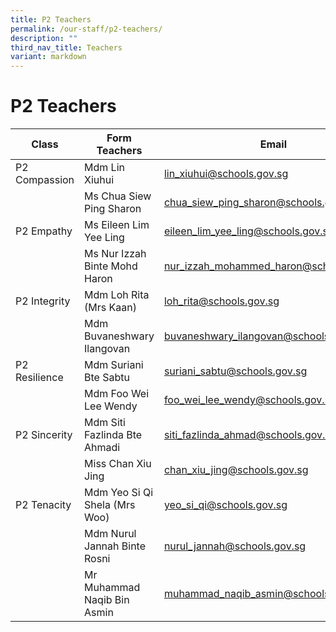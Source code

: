 ```yaml
---
title: P2 Teachers
permalink: /our-staff/p2-teachers/
description: ""
third_nav_title: Teachers
variant: markdown
---
```

<h1><b>P2 Teachers</b></h1>



| Class | Form Teachers | Email |
| -------- | -------- | -------- |
| P2 Compassion    | Mdm Lin Xiuhui  | [lin_xiuhui@schools.gov.sg](mailto:lin_xiuhui@schools.gov.sg)    |
| |Ms Chua Siew Ping Sharon|[chua_siew_ping_sharon@schools.gov.sg](mailto:chua_siew_ping_sharon@schools.gov.sg)|
|P2 Empathy|Ms Eileen Lim Yee Ling|[eileen_lim_yee_ling@schools.gov.sg](mailto:eileen_lim_yee_ling@schools.gov.sg)|
| |Ms Nur Izzah Binte Mohd Haron|[nur_izzah_mohammed_haron@schools.gov.sg](mailto:nur_izzah_mohammed_haron@schools.gov.sg)|
|P2 Integrity|Mdm Loh Rita (Mrs Kaan)|[loh_rita@schools.gov.sg](mailto:loh_rita@schools.gov.sg)|
| |Mdm Buvaneshwary Ilangovan|[buvaneshwary_ilangovan@schools.gov.sg](mailto:buvaneshwary_ilangovan@schools.gov.sg)|
|P2 Resilience|Mdm Suriani Bte Sabtu|[suriani_sabtu@schools.gov.sg](mailto:suriani_sabtu@schools.gov.sg)|
| |Mdm Foo Wei Lee Wendy|[foo_wei_lee_wendy@schools.gov.sg](mailto:foo_wei_lee_wendy@schools.gov.sg)|
|P2 Sincerity|Mdm Siti Fazlinda Bte Ahmadi|[siti_fazlinda_ahmad@schools.gov.sg](mailto:siti_fazlinda_ahmad@schools.gov.sg)|
| |Miss Chan Xiu Jing|[chan_xiu_jing@schools.gov.sg](mailto:chan_xiu_jing@schools.gov.sg)|
|P2 Tenacity|Mdm Yeo Si Qi Shela (Mrs Woo)|[yeo_si_qi@schools.gov.sg](mailto:yeo_si_qi@schools.gov.sg)|
| |Mdm Nurul Jannah Binte Rosni|[nurul_jannah@schools.gov.sg](mailto:nurul_janah@schools.gov.sg)|
| |Mr Muhammad Naqib Bin Asmin|[muhammad_naqib_asmin@schools.gov.sg](mailto:muhammad_naqib_asmin@schools.gov.sg)|